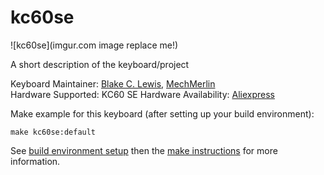 # kc60se

![kc60se](imgur.com image replace me!)

A short description of the keyboard/project

Keyboard Maintainer: [Blake C. Lewis](https://github.com/BlakeCLewis), [MechMerlin](https://www.github.com/mechmerlin)       
Hardware Supported: KC60 SE
Hardware Availability: [Aliexpress](https://www.aliexpress.com/store/product/Free-shipping-GH60-PCB-KC60-SE-Fully-Programmable-For-DIY-Mechanical-Keyboard-Poker-Faceu-HHKB-Support/429151_32799437588.html?spm=2114.12010608.0.0.2995e5c0hNRgMH)   

Make example for this keyboard (after setting up your build environment):

    make kc60se:default

See [build environment setup](https://docs.qmk.fm/#/getting_started_build_tools) then the [make instructions](https://docs.qmk.fm/#/getting_started_make_guide) for more information.
